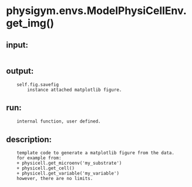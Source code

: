 # physigym.envs.ModelPhysiCellEnv.get_img()


## input:
```

```

## output:
```
    self.fig.savefig
        instance attached matplotlib figure.

```

## run:
```python
    internal function, user defined.

```

## description:
```
    template code to generate a matplotlib figure from the data.
    for example from:
    + physicell.get_microenv('my_substrate')
    + physicell.get_cell()
    + physicell.get_variable('my_variable')
    however, there are no limits.

```